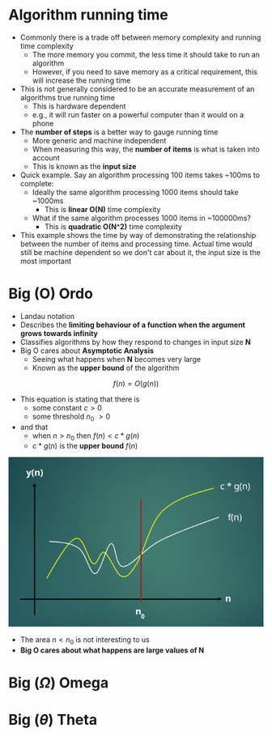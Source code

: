 # Algorithm running time

- Commonly there is a trade off between memory complexity and running time complexity
  - The more memory you commit, the less time it should take to run an algorithm
  - However, if you need to save memory as a critical requirement, this will increase the running time
- This is not generally considered to be an accurate measurement of an algorithms true running time
  - This is hardware dependent
  - e.g., it will run faster on a powerful computer than it would on a phone
- The **number of steps** is a better way to gauge running time
  - More generic and machine independent
  - When measuring this way, the **number of items** is what is taken into account
  - This is known as the **input size**
- Quick example. Say an algorithm processing 100 items takes ~100ms to complete:
  - Ideally the same algorithm processing 1000 items should take ~1000ms
    - This is **linear O(N)** time complexity
  - What if the same algorithm processes 1000 items in ~100000ms?
    - This is **quadratic O(N^2)** time complexity
- This example shows the time by way of demonstrating the relationship between the number of items and processing time. Actual time would still be machine dependent so we don't car about it, the input size is the most important

# Big (O) Ordo

- Landau notation
- Describes the **limiting behaviour of a function when the argument grows towards infinity**
- Classifies algorithms by how they respond to changes in input size **N**
- Big O cares about **Asymptotic Analysis**
  - Seeing what happens when **N** becomes very large
  - Known as the **upper bound** of the algorithm

$${f(n) = O(g(n))}$$

- This equation is stating that there is
  - some constant ${c > 0}$
  - some threshold ${n}$<sub>0</sub> ${> 0}$
- and that
  - when ${n > n}$<sub>0</sub> then ${f(n)} < {c * g(n)}$
  - ${c * g(n)}$ is the **upper bound** ${f(n)}$

![image](./images/big_o_graph.png)

- The area ${n < n}$<sub>0</sub> is not interesting to us
- **Big O cares about what happens are large values of N**

# Big ($\Omega$) Omega

# Big ($\theta$) Theta
